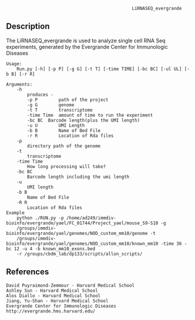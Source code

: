                                                     LiRNASEQ_evergrande

Description
--------------------
The LiRNASEQ_evergrande is used to analyze single cell RNA Seq experiments, generated by the Evergrande Center for Immunologic Diseases  

    Usage:
        Run.py [-h] [-p P] [-g G] [-t T] [-time TIME] [-bc BC] [-ul UL] [-b B] [-r R]
        
    Arguments:
        -h
            produces - 
            -p P        path of the project
            -g G        genome
            -t T        transcriptome
            -time Time  amount of time to run the experiment
            -bc BC	Barcode length(plus the UMI length)
            -u U        UMI Length
            -b B        Name of Bed File
            -r R        Location of Rda files
        -p 
            directory path of the genome
        -t
            transcriptome
        -time Time
            How long processing will take?
        -bc BC
            Barcode length including the umi length
        -u
            UMI length
        -b B
            Name of Bed File  
        -R R
            Location of Rda files            
    Example
        python ./RUN.py -p /home/ad249/immdiv-bioinfo/evergrande/yael/FC_01744/Project_yael/mouse_S9-S10 -g
        /groups/immdiv-bioinfo/evergrande/yael/genomes/NOD_custom_mm10/genome -t
        /groups/immdiv-bioinfo/evergrande/yael/genomes/NOD_custom_mm10/known_mm10 -time 36 -bc 12 -u 4 -b known_mm10_exons.bed
        -r /groups/cbdm_lab/dp133/scripts/allon_scripts/
        
References
--------------------
	David Puyraimond-Zemmour - Harvard Medical School
  	Ashley Sun - Harvard Medical School
  	Alos Diallo - Harvard Medical School
  	Jiang, Yu-Shan - Harvard Medical School
  	Evergrande Center for Immunologic Diseases
  	http://evergrande.hms.harvard.edu/

